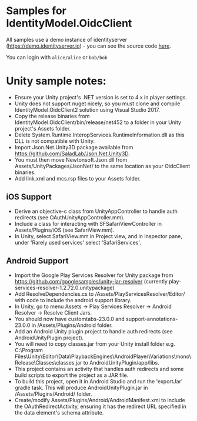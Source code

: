 # Samples for IdentityModel.OidcClient

All samples use a demo instance of identityserver (https://demo.identityserver.io) - you can see the source code [here](https://github.com/IdentityServer/IdentityServer4.Demo).

You can login with `alice/alice` or `bob/bob`

# Unity sample notes:

* Ensure your Unity project's .NET version is set to 4.x in player settings.
* Unity does not support nuget nicely, so you must clone and compile IdentityModel.OidcClient2 solution using Visual Studio 2017.
* Copy the release binaries from IdentityModel.OidcClient/bin/release/net452 to a folder in your Unity project's Assets folder.
* Delete System.Runtime.InteropServices.RuntimeInformation.dll as this DLL is not compatible with Unity.  
* Import Json.Net.Unity3D package available from https://github.com/SaladLab/Json.Net.Unity3D.
* You must then move Newtonsoft.Json.dll from Assets/UnityPackages/JsonNet/ to the same location as your OidcClient binaries.
* Add link.xml and mcs.rsp files to your Assets folder.

## iOS Support

* Derive an objective-c class from UnityAppController to handle auth redirects (see OAuthUnityAppController.mm).
* Include a class for interacting with SFSafariViewController in Assets/Plugins/iOS (see SafariView.mm).
* In Unity, select SafariView.mm in Project view, and in Inspector pane, under 'Rarely used services' select 'SafariServices'.

## Android Support

* Import the Google Play Services Resolver for Unity package from https://github.com/googlesamples/unity-jar-resolver
 (currently play-services-resolver-1.2.72.0.unitypackage)
* Add ResolveDependencies.cs to /Assets/PlayServicesResolver/Editor/ with code to include the android support library.
* In Unity, go to menu Assets -> Play Services Resolver -> Android Resolver -> Resolve Client Jars.
* You should now have customtabs-23.0.0 and support-annotations-23.0.0 in /Assets/Plugins/Android folder.
* Add an Android Unity plugin project to handle auth redirects (see AndroidUnityPlugin project).
* You will need to copy classes.jar from your Unity install folder e.g. C:\Program Files\Unity\Editor\Data\PlaybackEngines\AndroidPlayer\Variations\mono\Release\Classes\classes.jar to AndroidUnityPlugin/app/libs.
* This project contains an activity that handles auth redirects and some build scripts to export the project as a JAR file.
* To build this project, open it in Android Studio and run the 'exportJar' gradle task.  This will produce AndroidUnityPlugin.jar in /Assets/Plugins/Android/ folder.
* Create/modify Assets/Plugins/Android/AndroidManifest.xml to include the OAuthRedirectActivity, ensuring it has the redirect URL specified in the data element's schema attribute.
